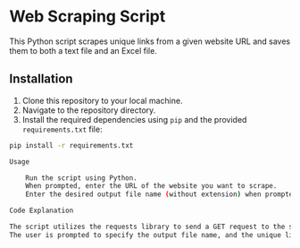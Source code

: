 # Web Scraping Script

This Python script scrapes unique links from a given website URL and saves them to both a text file and an Excel file.

## Installation

1. Clone this repository to your local machine.
2. Navigate to the repository directory.
3. Install the required dependencies using `pip` and the provided `requirements.txt` file:

```bash
pip install -r requirements.txt

Usage

    Run the script using Python.
    When prompted, enter the URL of the website you want to scrape.
    Enter the desired output file name (without extension) when prompted.

Code Explanation

The script utilizes the requests library to send a GET request to the specified URL and retrieve the HTML content. It then uses BeautifulSoup to parse the HTML and find all <a> tags (links). External links are filtered out, and unique links are stored in a set.
The user is prompted to specify the output file name, and the unique links are saved to both a text file (.txt) and an Excel file (.xlsx)
